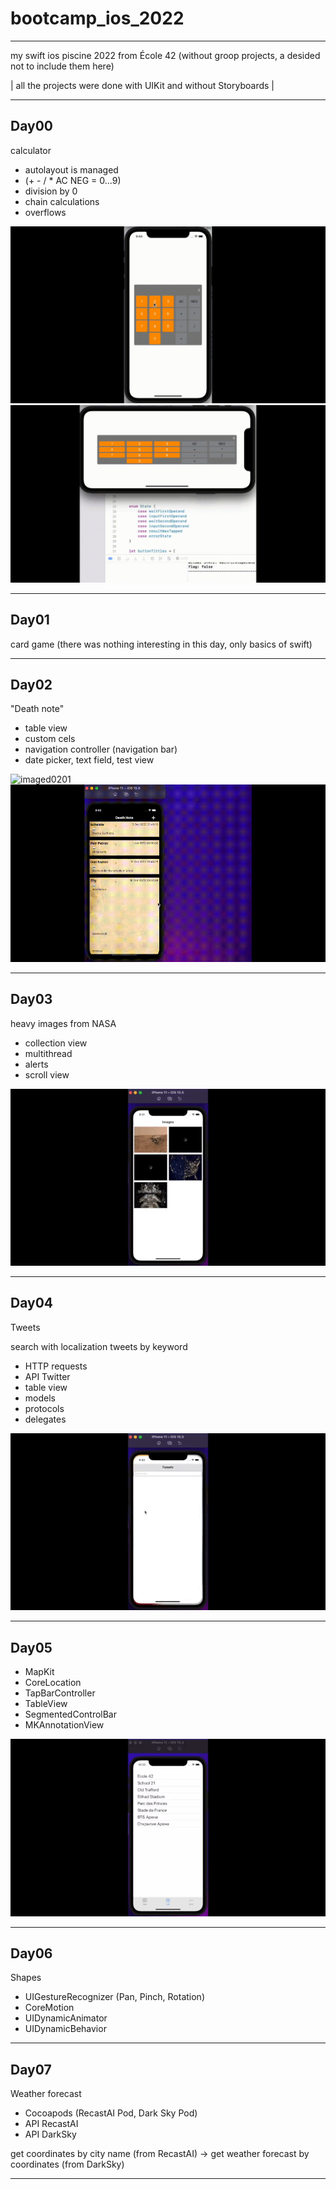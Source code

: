# bootcamp_ios_2022
---
my swift ios piscine 2022 from École 42
(without groop projects, a desided not to include them here)

| all the projects were done with UIKit and without Storyboards |

---
## Day00 

calculator

- autolayout is managed 
- (+ - / * AC NEG = 0...9)
- division by 0
- chain calculations
- overflows

![imaged0001](https://github.com/bchelste/bootcamp_ios_2022/blob/main/utils/Day00_01.gif)
![imaged0002](https://github.com/bchelste/bootcamp_ios_2022/blob/main/utils/Day00_02.gif)


---
## Day01

card game
(there was nothing interesting in this day, only basics of swift)

---
## Day02

"Death note"

- table view
- custom cels
- navigation controller (navigation bar)
- date picker, text field, test view

![imaged0201](https://github.com/bchelste/bootcamp_ios_2022/blob/main/utils/Day02_01.gif)
![imaged0202](https://github.com/bchelste/bootcamp_ios_2022/blob/main/utils/Day02_02.gif)

---
## Day03

heavy images from NASA

- collection view
- multithread
- alerts
- scroll view

![imaged0301](https://github.com/bchelste/bootcamp_ios_2022/blob/main/utils/Day03_01.gif)

---

## Day04

Tweets

search with localization tweets by keyword

- HTTP requests
- API Twitter
- table view
- models
- protocols
- delegates

![imaged0401](https://github.com/bchelste/bootcamp_ios_2022/blob/main/utils/Day04_01.gif)

---

## Day05

- MapKit
- CoreLocation
- TapBarController
- TableView
- SegmentedControlBar
- MKAnnotationView

![imaged0501](https://github.com/bchelste/bootcamp_ios_2022/blob/main/utils/Day05_01.gif)

---

## Day06

Shapes

- UIGestureRecognizer (Pan, Pinch, Rotation)
- CoreMotion
- UIDynamicAnimator
- UIDynamicBehavior


---

## Day07

Weather forecast

- Cocoapods (RecastAI Pod, Dark Sky Pod)
- API RecastAI
- API DarkSky

get coordinates by city name (from RecastAI) -> get weather forecast by coordinates (from DarkSky)

---
